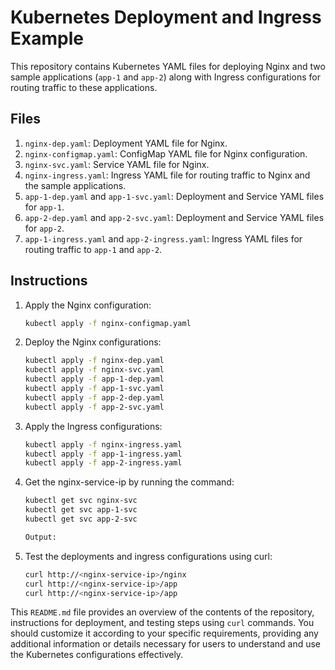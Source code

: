 # Kubernetes Deployment and Ingress Example

This repository contains Kubernetes YAML files for deploying Nginx and two sample applications (`app-1` and `app-2`) along with Ingress configurations for routing traffic to these applications.

## Files

1. `nginx-dep.yaml`: Deployment YAML file for Nginx.
2. `nginx-configmap.yaml`: ConfigMap YAML file for Nginx configuration.
3. `nginx-svc.yaml`: Service YAML file for Nginx.
4. `nginx-ingress.yaml`: Ingress YAML file for routing traffic to Nginx and the sample applications.
5. `app-1-dep.yaml` and `app-1-svc.yaml`: Deployment and Service YAML files for `app-1`.
6. `app-2-dep.yaml` and `app-2-svc.yaml`: Deployment and Service YAML files for `app-2`.
7. `app-1-ingress.yaml` and `app-2-ingress.yaml`: Ingress YAML files for routing traffic to `app-1` and `app-2`.

## Instructions

1. Apply the Nginx configuration:

   ```bash
   kubectl apply -f nginx-configmap.yaml

2. Deploy the Nginx configurations:

    ```bash
    kubectl apply -f nginx-dep.yaml
    kubectl apply -f nginx-svc.yaml
    kubectl apply -f app-1-dep.yaml
    kubectl apply -f app-1-svc.yaml
    kubectl apply -f app-2-dep.yaml
    kubectl apply -f app-2-svc.yaml

3. Apply the Ingress configurations:

    ```bash
    kubectl apply -f nginx-ingress.yaml
    kubectl apply -f app-1-ingress.yaml
    kubectl apply -f app-2-ingress.yaml
4. Get the nginx-service-ip by running the command:
    ```bash
    kubectl get svc nginx-svc
    kubectl get svc app-1-svc
    kubectl get svc app-2-svc

    Output:


5. Test the deployments and ingress configurations using curl:
    ```bash
    curl http://<nginx-service-ip>/nginx
    curl http://<nginx-service-ip>/app
    curl http://<nginx-service-ip>/app


This `README.md` file provides an overview of the contents of the repository, instructions for deployment, and testing steps using `curl` commands. You should customize it according to your specific requirements, providing any additional information or details necessary for users to understand and use the Kubernetes configurations effectively.
